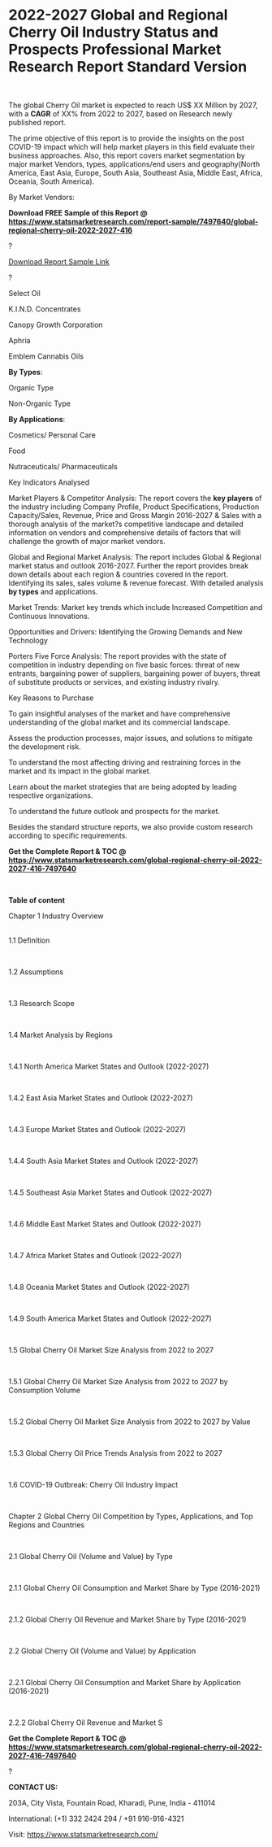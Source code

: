 <h1>2022-2027 Global and Regional Cherry Oil Industry Status and Prospects Professional Market Research Report Standard Version</h1><br/><p>The global Cherry Oil market is expected to reach US$ XX Million by 2027, with a <strong>CAGR</strong> of XX% from 2022 to 2027, based on Research newly published report.</p>
 
 
 
 <p>The prime objective of this report is to provide the insights on the post COVID-19 impact which will help market players in this field evaluate their business approaches. Also, this report covers market segmentation by major market Vendors, types, applications/end users and geography(North America, East Asia, Europe, South Asia, Southeast Asia, Middle East, Africa, Oceania, South America).</p>
 
 
 
 <p>By Market Vendors:</p>
 
 
 
 <div><b>Download FREE Sample of this Report @ <a href="https://www.statsmarketresearch.com/download-free-sample/7497640/global-regional-cherry-oil-2022-2027-416">https://www.statsmarketresearch.com/report-sample/7497640/global-regional-cherry-oil-2022-2027-416</a></b></div>
 
 
 
 <p>? </p>
 
 
 
 <p><a href="https://www.statsmarketresearch.com/download-free-sample/7497640/global-regional-cherry-oil-2022-2027-416">Download Report Sample Link</a></p>
 
 
 
 <p>? </p>
 
 
 
 <p>Select Oil</p>
 
 
 
 <p>K.I.N.D. Concentrates</p>
 
 
 
 <p>Canopy Growth Corporation</p>
 
 
 
 <p>Aphria</p>
 
 
 
 <p>Emblem Cannabis Oils</p>
 
 
 
 <p><strong>By Types</strong>:</p>
 
 
 
 <p>Organic Type</p>
 
 
 
 <p>Non-Organic Type</p>
 
 
 
 <p><strong><strong>By Applications</strong></strong>:</p>
 
 
 
 <p>Cosmetics/ Personal Care</p>
 
 
 
 <p>Food</p>
 
 
 
 <p>Nutraceuticals/ Pharmaceuticals</p>
 
 
 
 <p>Key Indicators Analysed</p>
 
 
 
 <p>Market Players & Competitor Analysis: The report covers the <strong>key players</strong> of the industry including Company Profile, Product Specifications, Production Capacity/Sales, Revenue, Price and Gross Margin 2016-2027 & Sales with a thorough analysis of the market?s competitive landscape and detailed information on vendors and comprehensive details of factors that will challenge the growth of major market vendors.</p>
 
 
 
 <p>Global and Regional Market Analysis: The report includes Global & Regional market status and outlook 2016-2027. Further the report provides break down details about each region & countries covered in the report. Identifying its sales, sales volume & revenue forecast. With detailed analysis <strong>by types</strong> and applications.</p>
 
 
 
 <p>Market Trends: Market key trends which include Increased Competition and Continuous Innovations.</p>
 
 
 
 <p>Opportunities and Drivers: Identifying the Growing Demands and New Technology</p>
 
 
 
 <p>Porters Five Force Analysis: The report provides with the state of competition in industry depending on five basic forces: threat of new entrants, bargaining power of suppliers, bargaining power of buyers, threat of substitute products or services, and existing industry rivalry.</p>
 
 
 
 <p>Key Reasons to Purchase</p>
 
 
 
 <p>To gain insightful analyses of the market and have comprehensive understanding of the global market and its commercial landscape.</p>
 
 
 
 <p>Assess the production processes, major issues, and solutions to mitigate the development risk.</p>
 
 
 
 <p>To understand the most affecting driving and restraining forces in the market and its impact in the global market.</p>
 
 
 
 <p>Learn about the market strategies that are being adopted by leading respective organizations.</p>
 
 
 
 <p>To understand the future outlook and prospects for the market.</p>
 
 
 
 <p>Besides the standard structure reports, we also provide custom research according to specific requirements.</p>
 
 
 
 <div><b>Get the Complete Report & TOC @ <a href="https://www.statsmarketresearch.com/global-regional-cherry-oil-2022-2027-416-7497640">https://www.statsmarketresearch.com/global-regional-cherry-oil-2022-2027-416-7497640</a></b></div>
 
 
 
 <p><br />
 
 <b>Table of content</b></p>
 
 
 
 <p>Chapter 1 Industry Overview<br />
 
 <br />
 
 1.1 Definition<br />
 
 <br />
 
 1.2 Assumptions<br />
 
 <br />
 
 1.3 Research Scope<br />
 
 <br />
 
 1.4 Market Analysis by Regions<br />
 
 <br />
 
 1.4.1 North America Market States and Outlook (2022-2027)<br />
 
 <br />
 
 1.4.2 East Asia Market States and Outlook (2022-2027)<br />
 
 <br />
 
 1.4.3 Europe Market States and Outlook (2022-2027)<br />
 
 <br />
 
 1.4.4 South Asia Market States and Outlook (2022-2027)<br />
 
 <br />
 
 1.4.5 Southeast Asia Market States and Outlook (2022-2027)<br />
 
 <br />
 
 1.4.6 Middle East Market States and Outlook (2022-2027)<br />
 
 <br />
 
 1.4.7 Africa Market States and Outlook (2022-2027)<br />
 
 <br />
 
 1.4.8 Oceania Market States and Outlook (2022-2027)<br />
 
 <br />
 
 1.4.9 South America Market States and Outlook (2022-2027)<br />
 
 <br />
 
 1.5 Global Cherry Oil Market Size Analysis from 2022 to 2027<br />
 
 <br />
 
 1.5.1 Global Cherry Oil Market Size Analysis from 2022 to 2027 by Consumption Volume<br />
 
 <br />
 
 1.5.2 Global Cherry Oil Market Size Analysis from 2022 to 2027 by Value<br />
 
 <br />
 
 1.5.3 Global Cherry Oil Price Trends Analysis from 2022 to 2027<br />
 
 <br />
 
 1.6 COVID-19 Outbreak: Cherry Oil Industry Impact<br />
 
 <br />
 
 Chapter 2 Global Cherry Oil Competition by Types, Applications, and Top Regions and Countries<br />
 
 <br />
 
 2.1 Global Cherry Oil (Volume and Value) by Type<br />
 
 <br />
 
 2.1.1 Global Cherry Oil Consumption and Market Share by Type (2016-2021)<br />
 
 <br />
 
 2.1.2 Global Cherry Oil Revenue and Market Share by Type (2016-2021)<br />
 
 <br />
 
 2.2 Global Cherry Oil (Volume and Value) by Application<br />
 
 <br />
 
 2.2.1 Global Cherry Oil Consumption and Market Share by Application (2016-2021)<br />
 
 <br />
 
 2.2.2 Global Cherry Oil Revenue and Market S</p>
 
 
 
 <div><b>Get the Complete Report & TOC @ <a href="https://www.statsmarketresearch.com/global-regional-cherry-oil-2022-2027-416-7497640">https://www.statsmarketresearch.com/global-regional-cherry-oil-2022-2027-416-7497640</a></b></div>
 
 
 
 <p>? </p>
 
 
 
 <p><b>CONTACT US:</b><br />
 
 203A, City Vista, Fountain Road, Kharadi, Pune, India - 411014<br />
 
 International: (+1) 332 2424 294 / +91 916-916-4321<br />
 
 Visit: <a href="https://www.statsmarketresearch.com/">https://www.statsmarketresearch.com/</a></p>